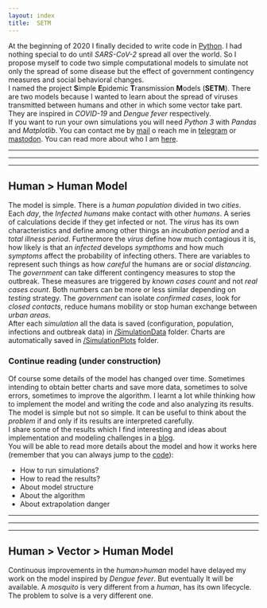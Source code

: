 ```yaml
---
layout: index
title:  SETM
---
```

At the beginning of 2020 I finally decided to write code in [Python](https://www.python.org). I had nothing
special to do until *SARS-CoV-2* spread all over the world. So I propose myself to code two simple
computational models to simulate not only the spread of some disease but the effect of government contingency
measures and social behavioral changes.  
I named the project **S**imple **E**pidemic **T**ransmission **M**odels (**SETM**). There are two models
because I wanted to learn about the spread of viruses transmitted between humans and other in which some
vector take part. They are inspired in *COVID-19* and *Dengue fever* respectively.  
If you want to run your own simulations you will need *Python 3* with *Pandas* and *Matplotlib*. You can
contact me by [mail](mailto:rodrigovalla@protonmail.ch) o reach me in [telegram](https://t.me/rvalla)
or <a rel="me" href="https://fosstodon.org/@rvalla">mastodon</a>. You can read more about who I am
[here](https://rvalla.github.io/eng/aboutme_eng/). 

<p></p>
<hr class="red" />
<hr class="green" />
<hr class="blue" />
<p></p>

## Human > Human Model

The model is simple. There is a *human population* divided in two *cities*. Each *day*, the *Infected humans*
make contact with other *humans*. A series of calculations decide if they get infected or not. The *virus*
has its own characteristics and define among other things an *incubation period* and a *total illness period*.
Furthermore the *virus* define how much contagious it is, how likely is that an *infected* develops *sympthoms* and how
much *symptoms* affect the probability of infecting others. There are variables to represent such things as
how *careful* the humans are or *social distancing*.  
The *government* can take different contingency measures to stop the outbreak. These measures are triggered
by *known cases count* and not *real cases count*. Both numbers can be more or less similar depending on
*testing* strategy. The *government* can isolate *confirmed cases*, look for *closed contacts*, reduce
humans mobility or stop human exchange between *urban areas*.  
After each *simulation* all the data is saved (configuration, population, infections and outbreak data)
in [/SimulationData](https://github.com/rvalla/SETM/tree/master/HumanToHumanModel/SimulationData) folder.
Charts are automatically saved in
[/SimulationPlots](https://github.com/rvalla/SETM/tree/master/HumanToHumanModel/SimulationPlots) folder.  

### Continue reading (under construction)

Of course some details of the model has changed over time. Sometimes intending to obtain better charts and
save more data, sometimes to solve errors, sometimes to improve the algorithm. I learnt a lot while thinking
how to implement the model and writing the code and also analyzing its results. The model is simple but not
so simple. It can be useful to think about the *problem* if and only if its results are interpreted carefully.  
I share some of the results which I find interesting and ideas about implementation and modeling challenges
in a [blog](https://rvalla.github.io/SETM/eng/blog_eng).  
You will be able to read more details about the model and how it works here (remember that you can always jump
to the [code](https://github.com/rvalla/SETM)):

- How to run simulations?
- How to read the results?
- About model structure
- About the algorithm
- About extrapolation danger

<p></p>
<hr class="red" />
<hr class="green" />
<hr class="blue" />
<p></p>

## Human > Vector > Human Model

Continuous improvements in the *human>human* model have delayed my work on the model inspired by *Dengue fever*.
But eventually It will be available. A *mosquito* is very different from a *human*, has its own lifecycle.
The problem to solve is a very different one.